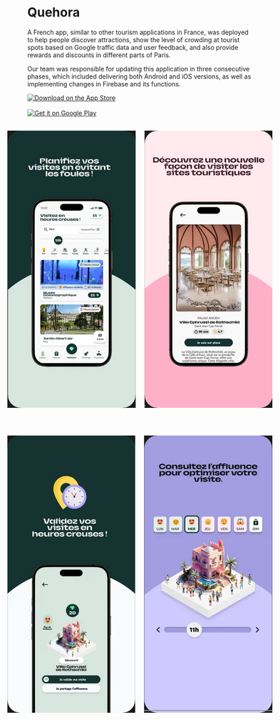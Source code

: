 # Quehora
A French app, similar to other tourism applications in France, was deployed to help people discover attractions, show the level of crowding at tourist spots based on Google traffic data and user feedback, and also provide rewards and discounts in different parts of Paris.

Our team was responsible for updating this application in three consecutive phases, which included delivering both Android and iOS versions, as well as implementing changes in Firebase and its functions.

[![Download on the App Store](https://developer.apple.com/assets/elements/badges/download-on-the-app-store.svg)](https://apps.apple.com/fr/app/quehora/id6483055165)
<br/><br/>
[![Get it on Google Play](https://upload.wikimedia.org/wikipedia/commons/7/78/Google_Play_Store_badge_EN.svg)](https://play.google.com/store/apps/details?id=app.hoora&hl=fr)

<br/>
<div align="center" style="display:flex;flex-direction:row;align-items:center;justify-content:center;gap:20px;">
  
  <img src="https://github.com/tohidnoori/quehora-app-flutter-public/blob/main/4.png" width="300" alt="Image 3"/>
  <img src="https://github.com/tohidnoori/quehora-app-flutter-public/blob/main/5.png" width="300" alt="Image 4"/>
</div>

<br/><br/>

<div align="center" style="display:flex;flex-direction:row;align-items:center;justify-content:center;gap:20px;">
  
  <img src="https://github.com/tohidnoori/quehora-app-flutter-public/blob/main/1.png" width="300" alt="Image 1">
  <img src="https://github.com/tohidnoori/quehora-app-flutter-public/blob/main/3.png" width="300" alt="Image 2">
</div>

</div>
